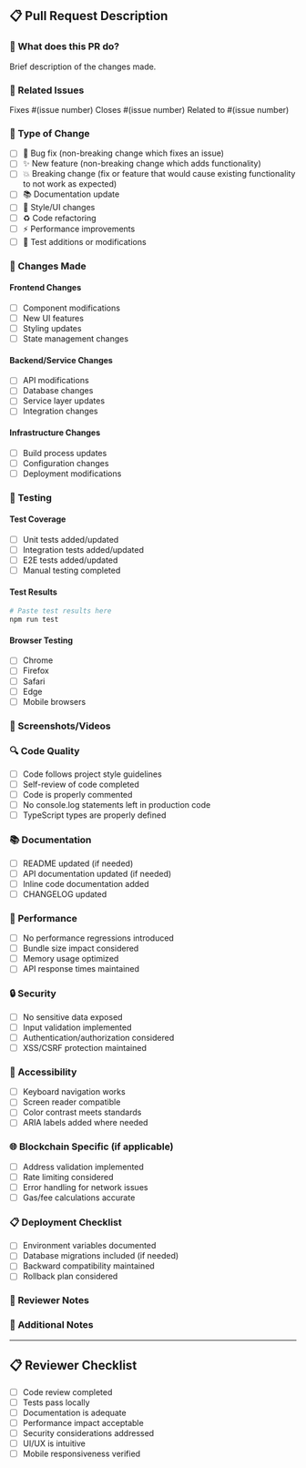 ## 📋 Pull Request Description

### 🎯 What does this PR do?
Brief description of the changes made.

### 🔗 Related Issues
Fixes #(issue number)
Closes #(issue number)
Related to #(issue number)

### 🧪 Type of Change
- [ ] 🐛 Bug fix (non-breaking change which fixes an issue)
- [ ] ✨ New feature (non-breaking change which adds functionality)
- [ ] 💥 Breaking change (fix or feature that would cause existing functionality to not work as expected)
- [ ] 📚 Documentation update
- [ ] 🎨 Style/UI changes
- [ ] ♻️ Code refactoring
- [ ] ⚡ Performance improvements
- [ ] 🧪 Test additions or modifications

### 🔄 Changes Made
#### Frontend Changes
- [ ] Component modifications
- [ ] New UI features
- [ ] Styling updates
- [ ] State management changes

#### Backend/Service Changes
- [ ] API modifications
- [ ] Database changes
- [ ] Service layer updates
- [ ] Integration changes

#### Infrastructure Changes
- [ ] Build process updates
- [ ] Configuration changes
- [ ] Deployment modifications

### 🧪 Testing
#### Test Coverage
- [ ] Unit tests added/updated
- [ ] Integration tests added/updated
- [ ] E2E tests added/updated
- [ ] Manual testing completed

#### Test Results
```bash
# Paste test results here
npm run test
```

#### Browser Testing
- [ ] Chrome
- [ ] Firefox
- [ ] Safari
- [ ] Edge
- [ ] Mobile browsers

### 📸 Screenshots/Videos
<!-- Add screenshots or videos demonstrating the changes -->

### 🔍 Code Quality
- [ ] Code follows project style guidelines
- [ ] Self-review of code completed
- [ ] Code is properly commented
- [ ] No console.log statements left in production code
- [ ] TypeScript types are properly defined

### 📚 Documentation
- [ ] README updated (if needed)
- [ ] API documentation updated (if needed)
- [ ] Inline code documentation added
- [ ] CHANGELOG updated

### 🚀 Performance
- [ ] No performance regressions introduced
- [ ] Bundle size impact considered
- [ ] Memory usage optimized
- [ ] API response times maintained

### 🔒 Security
- [ ] No sensitive data exposed
- [ ] Input validation implemented
- [ ] Authentication/authorization considered
- [ ] XSS/CSRF protection maintained

### 📱 Accessibility
- [ ] Keyboard navigation works
- [ ] Screen reader compatible
- [ ] Color contrast meets standards
- [ ] ARIA labels added where needed

### 🌐 Blockchain Specific (if applicable)
- [ ] Address validation implemented
- [ ] Rate limiting considered
- [ ] Error handling for network issues
- [ ] Gas/fee calculations accurate

### 📋 Deployment Checklist
- [ ] Environment variables documented
- [ ] Database migrations included (if needed)
- [ ] Backward compatibility maintained
- [ ] Rollback plan considered

### 🎯 Reviewer Notes
<!-- Any specific areas you'd like reviewers to focus on -->

### 📝 Additional Notes
<!-- Any additional information that would be helpful for reviewers -->

---

## 📋 Reviewer Checklist
- [ ] Code review completed
- [ ] Tests pass locally
- [ ] Documentation is adequate
- [ ] Performance impact acceptable
- [ ] Security considerations addressed
- [ ] UI/UX is intuitive
- [ ] Mobile responsiveness verified